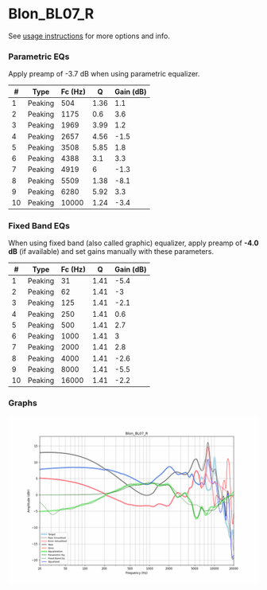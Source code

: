 # Blon_BL07_R
See [usage instructions](https://github.com/jaakkopasanen/AutoEq#usage) for more options and info.

### Parametric EQs
Apply preamp of -3.7 dB when using parametric equalizer.

|   # | Type    |   Fc (Hz) |    Q |   Gain (dB) |
|-----|---------|-----------|------|-------------|
|   1 | Peaking |       504 | 1.36 |         1.1 |
|   2 | Peaking |      1175 | 0.6  |         3.6 |
|   3 | Peaking |      1969 | 3.99 |         1.2 |
|   4 | Peaking |      2657 | 4.56 |        -1.5 |
|   5 | Peaking |      3508 | 5.85 |         1.8 |
|   6 | Peaking |      4388 | 3.1  |         3.3 |
|   7 | Peaking |      4919 | 6    |        -1.3 |
|   8 | Peaking |      5509 | 1.38 |        -8.1 |
|   9 | Peaking |      6280 | 5.92 |         3.3 |
|  10 | Peaking |     10000 | 1.24 |        -3.4 |

### Fixed Band EQs
When using fixed band (also called graphic) equalizer, apply preamp of **-4.0 dB** (if available) and set gains manually with these parameters.

|   # | Type    |   Fc (Hz) |    Q |   Gain (dB) |
|-----|---------|-----------|------|-------------|
|   1 | Peaking |        31 | 1.41 |        -5.4 |
|   2 | Peaking |        62 | 1.41 |        -3   |
|   3 | Peaking |       125 | 1.41 |        -2.1 |
|   4 | Peaking |       250 | 1.41 |         0.6 |
|   5 | Peaking |       500 | 1.41 |         2.7 |
|   6 | Peaking |      1000 | 1.41 |         3   |
|   7 | Peaking |      2000 | 1.41 |         2.8 |
|   8 | Peaking |      4000 | 1.41 |        -2.6 |
|   9 | Peaking |      8000 | 1.41 |        -5.5 |
|  10 | Peaking |     16000 | 1.41 |        -2.2 |

### Graphs
![](./Blon_BL07_R.png)
